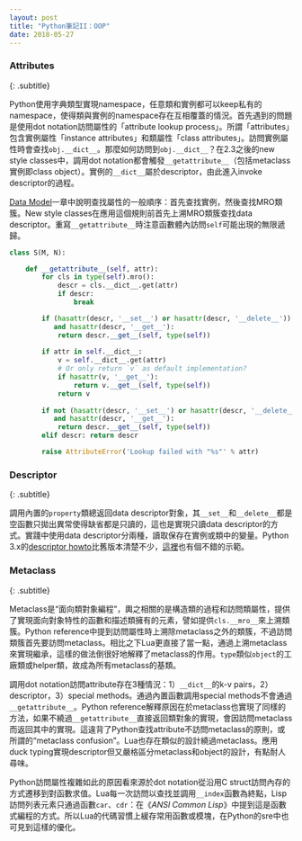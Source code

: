 ```yaml
---
layout: post
title: "Python筆記II：OOP"
date: 2018-05-27
---
```


### Attributes
{: .subtitle}

Python使用字典類型實現namespace，任意類和實例都可以keep私有的namespace，使得類與實例的namespace存在互相覆蓋的情況。<!-- more -->首先遇到的問題是使用dot notation訪問屬性的「attribute lookup process」。所謂「attributes」包含實例屬性「instance attributes」和類屬性「class attributes」。訪問實例屬性時會查找```obj.__dict__```。那麼如何訪問到```obj.__dict__```？在2.3之後的new style classes中，調用dot notation都會觸發```__getattribute__```（包括metaclass實例即class object）。實例的```__dict__```屬於descriptor，由此進入invoke descriptor的過程。

[Data Model](https://docs.python.org/2/reference/datamodel.html)一章中說明查找屬性的一般順序：首先查找實例，然後查找MRO類簇。New style classes在應用這個規則前首先上溯MRO類簇查找data descriptor。重寫```__getattribute__```時注意函數體內訪問```self```可能出現的無限遞歸。

```py
class S(M, N):

    def __getattribute__(self, attr):
        for cls in type(self).mro():
            descr = cls.__dict__.get(attr)
            if descr:
                break

        if (hasattr(descr, '__set__') or hasattr(descr, '__delete__')) \
           and hasattr(descr, '__get__'):
            return descr.__get__(self, type(self))
			
        if attr in self.__dict__:
            v = self.__dict__.get(attr)
            # Or only return `v` as default implementation?
            if hasattr(v, '__get__'):
                return v.__get__(self, type(self))
            return v
			
        if not (hasattr(descr, '__set__') or hasattr(descr, '__delete__')) \
           and hasattr(descr, '__get__'):
            return descr.__get__(self, type(self))
        elif descr: return descr

        raise AttributeError('Lookup failed with "%s"' % attr)
```

### Descriptor
{: .subtitle}

調用內置的```property```類總返回data descriptor對象，其```__set__```和```__delete__```都是空函數只拋出異常使得缺省都是只讀的，這也是實現只讀data descriptor的方式。實踐中使用data descriptor分兩種，讀取保存在實例或類中的變量。Python 3.x的[descriptor howto](https://docs.python.org/3.6/howto/descriptor.html)比舊版本清楚不少，[這裡](http://nbviewer.jupyter.org/urls/gist.github.com/ChrisBeaumont/5758381/raw/descriptor_writeup.ipynb)也有個不錯的示範。

### Metaclass
{: .subtitle}

Metaclass是“面向類對象編程”，輿之相關的是構造類的過程和訪問類屬性，提供了實現面向對象特性的函數和描述類擁有的元素，譬如提供```cls.__mro__```來上溯類簇。Python reference中提到訪問屬性時上溯除metaclass之外的類簇，不過訪問類簇首先要訪問metaclass。相比之下Lua更直接了當一點，通過上溯metaclass來實現繼承，這樣的做法倒很好地解釋了metaclass的作用。```type```類似```object```的工廠類或helper類，故成為所有metaclass的基類。

調用dot notation訪問attribute存在3種情況：1）```__dict__```的k-v pairs，2）descriptor，3）special methods。通過內置函數調用special methods不會通過```__getattribute__```。Python reference解釋原因在於metaclass也實現了同樣的方法，如果不繞過```__getattribute__```直接返回類對象的實現，會因訪問metaclass而返回其中的實現。這違背了Python查找attribute不訪問metaclass的原則，或所謂的“metaclass confusion”。Lua也存在類似的設計繞過metaclass。應用duck typing實現descriptor但又嚴格區分metaclass和object的設計，有點耐人尋味。

Python訪問屬性複雜如此的原因看來源於dot notation從沿用C struct訪問內存的方式遷移到對函數求值。Lua每一次訪問以查找並調用```__index```函數為終點，Lisp訪問列表元素只通過函數```car```、```cdr```：在《*ANSI Common Lisp*》中提到這是函數式編程的方式。所以Lua的代碼習慣上緩存常用函數或模塊，在Python的sre中也可見到這樣的優化。
